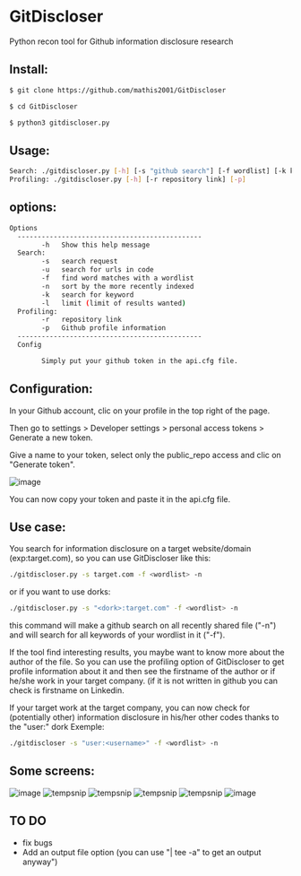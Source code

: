 # GitDiscloser
Python recon tool for Github information disclosure research

## Install:
```bash
$ git clone https://github.com/mathis2001/GitDiscloser

$ cd GitDiscloser

$ python3 gitdiscloser.py
```
## Usage:
```bash
Search: ./gitdiscloser.py [-h] [-s "github search"] [-f wordlist] [-k keyword] [-l limit] [-u] [-n]
Profiling: ./gitdiscloser.py [-h] [-r repository link] [-p]
```
## options:
```bash
Options
  ----------------------------------------------
        -h   Show this help message
  Search:
        -s   search request
        -u   search for urls in code
        -f   find word matches with a wordlist
        -n   sort by the more recently indexed
        -k   search for keyword
        -l   limit (limit of results wanted)
  Profiling:
        -r   repository link
        -p   Github profile information
  ----------------------------------------------
  Config

        Simply put your github token in the api.cfg file. 

```
## Configuration:

In your Github account, clic on your profile in the top right of the page.

Then go to settings > Developer settings > personal access tokens > Generate a new token.

Give a name to your token, select only the public_repo access and clic on "Generate token".

![image](https://user-images.githubusercontent.com/40497633/171192364-aa66b523-cb2f-40e4-bcf2-8b007a1ad682.png)


You can now copy your token and paste it in the api.cfg file.

## Use case:

You search for information disclosure on a target website/domain (exp:target.com), so you can use GitDiscloser like this:
```bash
./gitdiscloser.py -s target.com -f <wordlist> -n
```
or if you want to use dorks:
```bash
./gitdiscloser.py -s "<dork>:target.com" -f <wordlist> -n
```
this command will make a github search on all recently shared file ("-n") and will search for all keywords of your wordlist in it ("-f").
  
If the tool find interesting results, you maybe want to know more about the author of the file.
So you can use the profiling option of GitDiscloser to get profile information about it and then see the firstname of the author or if he/she work in your target company. (if it is not written in github you can check is firstname on Linkedin.
  
If your target work at the target company, you can now check for (potentially other) information disclosure in his/her other codes thanks to the "user:" dork
Exemple:
```bash 
./gitdiscloser -s "user:<username>" -f <wordlist> -n
```
## Some screens:

![image](https://user-images.githubusercontent.com/40497633/171599615-d4ea31ac-a6bb-4d8d-9be7-0ef7a1e6ab33.png)
![tempsnip](https://user-images.githubusercontent.com/40497633/171599909-f942bc64-7e95-4c89-8fcd-a190b79dd45b.png)
![tempsnip](https://user-images.githubusercontent.com/40497633/171600194-a5504367-0d29-411e-9af2-c05a3fb4899a.png)
![tempsnip](https://user-images.githubusercontent.com/40497633/171600770-77d167e8-b95f-4e4b-a234-bc65a4c50cbf.png)
![tempsnip](https://user-images.githubusercontent.com/40497633/171601131-718194d0-2fbf-4eba-8aaf-7623ad8ad950.png)
![image](https://user-images.githubusercontent.com/40497633/171602264-671fb8a0-8369-4e38-9c55-caca6ea2b96c.png)

## TO DO

- fix bugs
- Add an output file option (you can use "| tee -a" to get an output anyway") 
